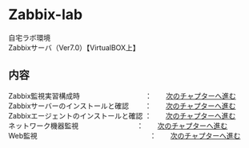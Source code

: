 # Zabbix-lab

自宅ラボ環境<br>
Zabbixサーバ（Ver7.0）【VirtualBOX上】

## 内容<br>
Zabbix監視実習構成時　　　　　　　　　 ：　　[次のチャプターへ進む](./ZabbixｰTraining-structure-diagram.md) <br>
Zabbixサーバーのインストールと確認　　 ：　　[次のチャプターへ進む](./ZabbixｰServer-install.md) <br>
Zabbixエージェントのインストールと確認 ：　　[次のチャプターへ進む](./ZabbixｰAgent-install.md) <br>
ネットワーク機器監視　　　　　　　　   ：　　[次のチャプターへ進む](./Zabbix-network-monitoring.md) <br>
Web監視　　　　　　　　　　　　　　　　：　　[次のチャプターへ進む](./Zabbix-Web-monitoring.md) <br>


